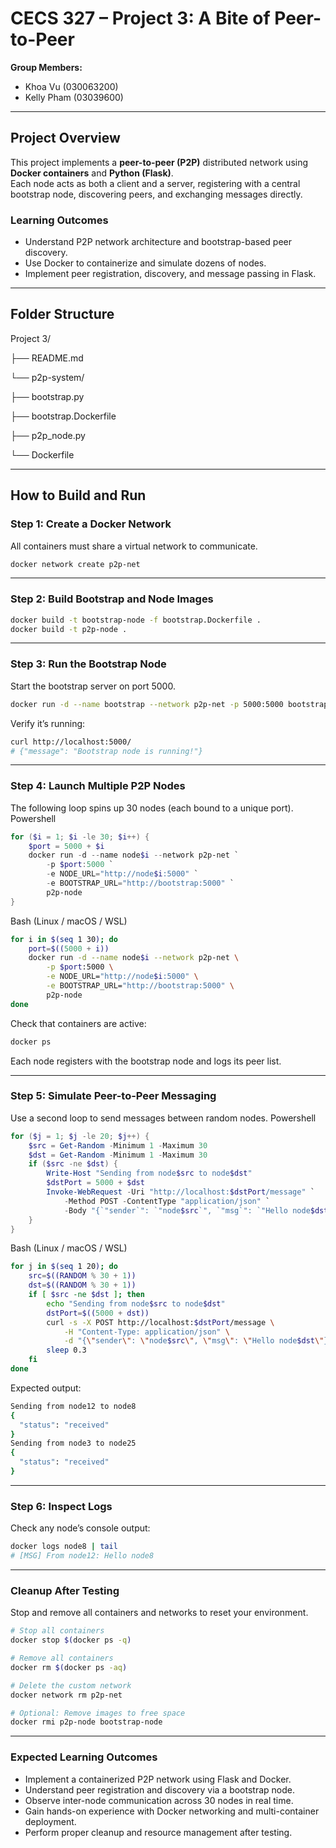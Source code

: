 # CECS 327 – Project 3: A Bite of Peer-to-Peer

**Group Members:**
- Khoa Vu (030063200)
- Kelly Pham (03039600)

---

## Project Overview
This project implements a **peer-to-peer (P2P)** distributed network using **Docker containers** and **Python (Flask)**.  
Each node acts as both a client and a server, registering with a central bootstrap node, discovering peers, and exchanging messages directly.

### Learning Outcomes
- Understand P2P network architecture and bootstrap-based peer discovery.  
- Use Docker to containerize and simulate dozens of nodes.  
- Implement peer registration, discovery, and message passing in Flask.

---

## Folder Structure

Project 3/

├── README.md

└── p2p-system/

├── bootstrap.py

├── bootstrap.Dockerfile

├── p2p_node.py

└── Dockerfile

---

## How to Build and Run

### Step 1: Create a Docker Network
All containers must share a virtual network to communicate.
```bash
docker network create p2p-net
```

---

### Step 2: Build Bootstrap and Node Images
```bash
docker build -t bootstrap-node -f bootstrap.Dockerfile .
docker build -t p2p-node .
```

---

### Step 3: Run the Bootstrap Node
Start the bootstrap server on port 5000.
```bash
docker run -d --name bootstrap --network p2p-net -p 5000:5000 bootstrap-node
```
Verify it’s running:
```bash
curl http://localhost:5000/
# {"message": "Bootstrap node is running!"}
```

---

### Step 4: Launch Multiple P2P Nodes
The following loop spins up 30 nodes (each bound to a unique port).
Powershell
```powershell
for ($i = 1; $i -le 30; $i++) {
    $port = 5000 + $i
    docker run -d --name node$i --network p2p-net `
        -p $port:5000 `
        -e NODE_URL="http://node$i:5000" `
        -e BOOTSTRAP_URL="http://bootstrap:5000" `
        p2p-node
}
```
Bash (Linux / macOS / WSL)
```bash
for i in $(seq 1 30); do
    port=$((5000 + i))
    docker run -d --name node$i --network p2p-net \
        -p $port:5000 \
        -e NODE_URL="http://node$i:5000" \
        -e BOOTSTRAP_URL="http://bootstrap:5000" \
        p2p-node
done
```
Check that containers are active:
```bash
docker ps
```
Each node registers with the bootstrap node and logs its peer list.

---

### Step 5: Simulate Peer-to-Peer Messaging
Use a second loop to send messages between random nodes.
Powershell
```powershell
for ($j = 1; $j -le 20; $j++) {
    $src = Get-Random -Minimum 1 -Maximum 30
    $dst = Get-Random -Minimum 1 -Maximum 30
    if ($src -ne $dst) {
        Write-Host "Sending from node$src to node$dst"
        $dstPort = 5000 + $dst
        Invoke-WebRequest -Uri "http://localhost:$dstPort/message" `
            -Method POST -ContentType "application/json" `
            -Body "{`"sender`": `"node$src`", `"msg`": `"Hello node$dst`"}" | Out-Null
    }
}
```
Bash (Linux / macOS / WSL)
```bash
for j in $(seq 1 20); do
    src=$((RANDOM % 30 + 1))
    dst=$((RANDOM % 30 + 1))
    if [ $src -ne $dst ]; then
        echo "Sending from node$src to node$dst"
        dstPort=$((5000 + dst))
        curl -s -X POST http://localhost:$dstPort/message \
            -H "Content-Type: application/json" \
            -d "{\"sender\": \"node$src\", \"msg\": \"Hello node$dst\"}" | jq .
        sleep 0.3
    fi
done
```
Expected output:
```bash
Sending from node12 to node8
{
  "status": "received"
}
Sending from node3 to node25
{
  "status": "received"
}
```

---

### Step 6: Inspect Logs
Check any node’s console output:
```bash
docker logs node8 | tail
# [MSG] From node12: Hello node8
```

---

### Cleanup After Testing

Stop and remove all containers and networks to reset your environment.
```bash
# Stop all containers
docker stop $(docker ps -q)

# Remove all containers
docker rm $(docker ps -aq)

# Delete the custom network
docker network rm p2p-net

# Optional: Remove images to free space
docker rmi p2p-node bootstrap-node
```

---

### Expected Learning Outcomes
- Implement a containerized P2P network using Flask and Docker.
- Understand peer registration and discovery via a bootstrap node.
- Observe inter-node communication across 30 nodes in real time.
- Gain hands-on experience with Docker networking and multi-container deployment.
- Perform proper cleanup and resource management after testing.
